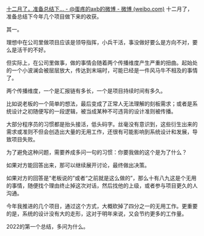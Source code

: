 [十二月了，准备总结下... - @蛋疼的axb的微博 - 微博 (weibo.com)](https://weibo.com/1809500942/MjszWwffC?pagetype=fav)
十二月了，准备总结下今年几个项目做下来的收获。  
  
其一。  
  
理想中在公司里做项目应该是领导指挥，小兵干活，事没做好要么是方向不对，要么是活干的不好。  
  
但实际上，在公司里做事，做的事情会随着两个传播维度产生严重的扭曲。起始处的一个小波澜会被层层放大，传达到末端时，可能已经是一件风马牛不相及的事情了。  
  
两个传播维度，一个是汇报链有多长，一个是项目持续时间有多久。  
  
比如说老板的一个简单的想法，最后变成了正常人无法理解的刻板需求；或者是系统设计之初随便写的一段逻辑，被当成某种不可违背的设计准则被传播。  
  
大部分程序员的习惯都是抬头接活，低头码字。丝毫没有意识到，这些衍生出来的需求或准则不但会创造出大量的无用工作，还很有可能影响到系统设计和发展，导致项目失败。  
  
为了避免这种问题，需要养成多问一句的习惯：你要我做的这个是为了什么？  
  
如果对方能回答出来，那可以继续展开讨论，最终做出决策。  
  
如果对方的回答是“老板说的”或者“之前就是这么做的”，那么十有八九这是个无用的事情，随便找个理由终止掉这次对话，然后找他的上级，或者参与项目更久的人沟通。  
  
今年我推进的几个项目，通过这个方式，大概砍掉了四分之一的无用工作。更重要的是，系统的设计没有大的走形，这对于明年来说，又会节约更多的工作量。  
  
2022的第一个总结，多问为什么。